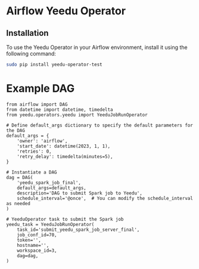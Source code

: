 # Airflow Yeedu Operator

## Installation

To use the Yeedu Operator in your Airflow environment, install it using the following command:

```bash
sudo pip install yeedu-operator-test
```

# Example DAG

```
from airflow import DAG
from datetime import datetime, timedelta
from yeedu.operators.yeedu import YeeduJobRunOperator

# Define default_args dictionary to specify the default parameters for the DAG
default_args = {
    'owner': 'airflow',
    'start_date': datetime(2023, 1, 1),
    'retries': 0,
    'retry_delay': timedelta(minutes=5),
}

# Instantiate a DAG
dag = DAG(
    'yeedu_spark_job_final',
    default_args=default_args,
    description='DAG to submit Spark job to Yeedu',
    schedule_interval='@once',  # You can modify the schedule_interval as needed
)

# YeeduOperator task to submit the Spark job
yeedu_task = YeeduJobRunOperator(
    task_id='submit_yeedu_spark_job_server_final',
    job_conf_id=70,
    token='',
    hostname='',
    workspace_id=3,
    dag=dag,
)

```


